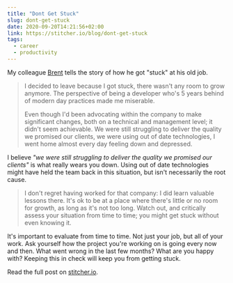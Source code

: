 ```yaml
---
title: "Dont Get Stuck"
slug: dont-get-stuck
date: 2020-09-20T14:21:56+02:00
link: https://stitcher.io/blog/dont-get-stuck
tags:
  - career
  - productivity
---
```


My colleague [Brent](https://twitter.com/brendt_gd) tells the story of how he got "stuck" at his old job.

> I decided to leave because I got stuck, there wasn't any room to grow anymore. The perspective of being a developer who's 5 years behind of modern day practices made me miserable.
>
> Even though I'd been advocating within the company to make significant changes, both on a technical and management level; it didn't seem achievable. We were still struggling to deliver the quality we promised our clients, we were using out of date technologies, I went home almost every day feeling down and depressed.

I believe _"we were still struggling to deliver the quality we promised our clients"_ is what really wears you down. Using out of date technologies might have held the team back in this situation, but isn't necessarily the root cause.

> I don't regret having worked for that company: I did learn valuable lessons there. It's ok to be at a place where there's little or no room for growth, as long as it's not too long. Watch out, and critically assess your situation from time to time; you might get stuck without even knowing it.

It's important to evaluate from time to time. Not just your job, but all of your work. Ask yourself how the project you're working on is going every now and then. What went wrong in the last few months? What are you happy with? Keeping this in check will keep you from getting stuck.

Read the full post on [stitcher.io](https://stitcher.io/blog/dont-get-stuck).
